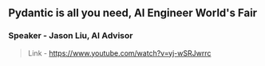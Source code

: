 ## Pydantic is all you need, AI Engineer World's Fair

### Speaker - Jason Liu, AI Advisor

> Link - https://www.youtube.com/watch?v=yj-wSRJwrrc
